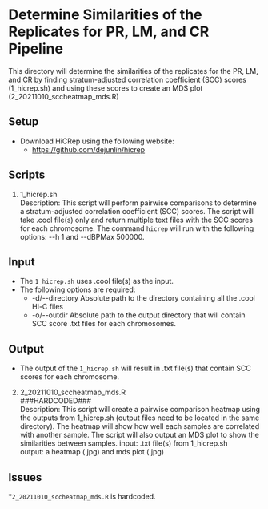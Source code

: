 # Determine Similarities of the Replicates for PR, LM, and CR Pipeline
This directory will determine the similarities of the replicates for the PR, LM, and CR by finding stratum-adjusted correlation coefficient (SCC) scores (1_hicrep.sh) and using these scores to create an MDS plot (2_20211010_sccheatmap_mds.R)

## Setup
- Download HiCRep using the following website:
  - https://github.com/dejunlin/hicrep

## Scripts

1. 1_hicrep.sh  
  Description: This script will perform pairwise comparisons to determine a stratum-adjusted correlation coefficient (SCC) scores. The script will take .cool file(s) only and return multiple text files with the SCC scores for each chromosome. The command ```hicrep``` will run with the following options: --h 1 and --dBPMax 500000.
  ## Input 
  - The `1_hicrep.sh` uses .cool file(s) as the input.
  - The following options are required:
    - -d/--directory     Absolute path to the directory containing all the .cool Hi-C files
    - -o/--outdir     Absolute path to the output directory that will contain SCC score .txt files for each chromosomes.
  
  ## Output
  - The output of the `1_hicrep.sh` will result in .txt file(s) that contain SCC scores for each chromosome.
  
2. 2_20211010_sccheatmap_mds.R  
  ###HARDCODED###  
  Description: This script will create a pairwise comparison heatmap using the outputs from 1_hicrep.sh (output files need to be located in the same directory). The heatmap will show how well each samples are correlated with another sample. The script will also output an MDS plot to show the similarities between samples.
  input: .txt file(s) from 1_hicrep.sh  
  output: a heatmap (.jpg) and mds plot (.jpg)

## Issues
*`2_20211010_sccheatmap_mds.R` is hardcoded.
